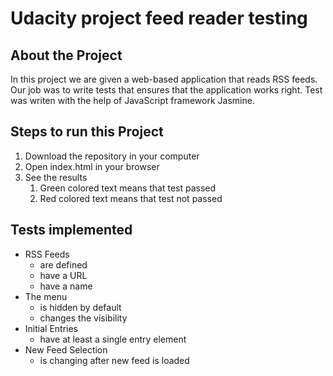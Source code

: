 # Udacity project feed reader testing

## About the Project
In this project  we are given a web-based application that reads RSS feeds. Our job was to write tests that ensures that the application works right.
Test was writen with the help of JavaScript framework Jasmine.

## Steps to run this Project
1. Download the repository in your computer
2. Open index.html in your browser
3. See the results
	1. Green colored text means that test passed
	2. Red colored text means that test not passed

## Tests implemented
* RSS Feeds
	* are defined
	* have a URL
	* have a name
* The menu
	* is hidden by default
	* changes the visibility
* Initial Entries
	* have at least a single entry element
* New Feed Selection
	* is changing after new feed is loaded